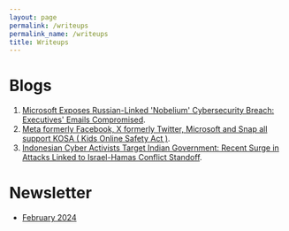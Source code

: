 ```yaml
---
layout: page
permalink: /writeups
permalink_name: /writeups
title: Writeups
---
```



# Blogs

1. [Microsoft Exposes Russian-Linked 'Nobelium' Cybersecurity Breach: Executives' Emails Compromised](blogs/1_1).
1. [Meta formerly Facebook, X formerly Twitter, Microsoft and Snap all support KOSA ( Kids Online Safety Act )](blogs/1_2).
1. [Indonesian Cyber Activists Target Indian Government: Recent Surge in Attacks Linked to Israel-Hamas Conflict Standoff](blogs/1_3).

# Newsletter

- [February 2024](newsletter/1)
